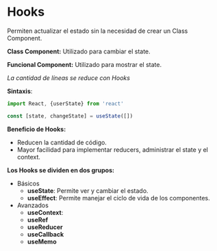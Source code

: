# Hooks



Permiten actualizar el estado sin la necesidad de crear un Class Component.

**Class Component:** Utilizado para cambiar el state.

**Funcional Component:** Utilizado para mostrar el state.

*La cantidad de líneas se reduce con Hooks*



**Sintaxis**:

```js
import React, {userState} from 'react'

const [state, changeState] = useState([])
```



**Beneficio de Hooks:**

* Reducen la cantidad de código.
* Mayor facilidad para implementar reducers, administrar el state y el context.



**Los Hooks se dividen en dos grupos:**

* Básicos
  * **useState**: Permite ver y cambiar el estado.
  * **useEffect**: Permite manejar el ciclo de vida de los componentes.
* Avanzados
  * **useContext**: 
  * **useRef**
  * **useReducer**
  * **useCallback**
  * **useMemo**



